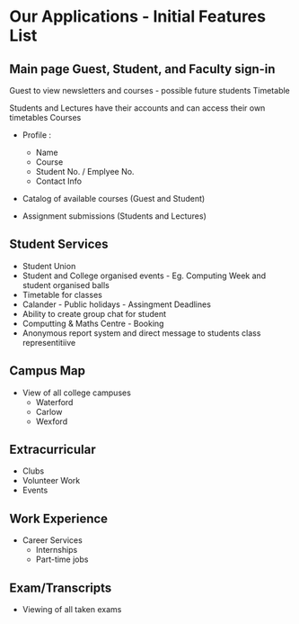 # Our Applications - Initial Features List

## Main page Guest, Student, and Faculty sign-in

Guest to view newsletters and courses - possible future students
Timetable

Students and Lectures have their accounts and can access their own timetables
Courses

- Profile : 
    - Name
    - Course
    - Student No. / Emplyee No.
    - Contact Info

- Catalog of available courses (Guest and Student)

- Assignment submissions (Students and Lectures)

## Student Services

- Student Union
- Student and College organised events - Eg. Computing Week and student organised balls
- Timetable for classes
- Calander
      - Public holidays
      - Assingment Deadlines
- Ability to create group chat for student
- Computting & Maths Centre
      - Booking
- Anonymous report system and direct message to students class representitiive 

## Campus Map

- View of all college campuses 
    - Waterford
    - Carlow
    - Wexford

## Extracurricular

- Clubs
- Volunteer Work
- Events

## Work Experience

- Career Services
  - Internships
  - Part-time jobs
    
## Exam/Transcripts

- Viewing of all taken exams
